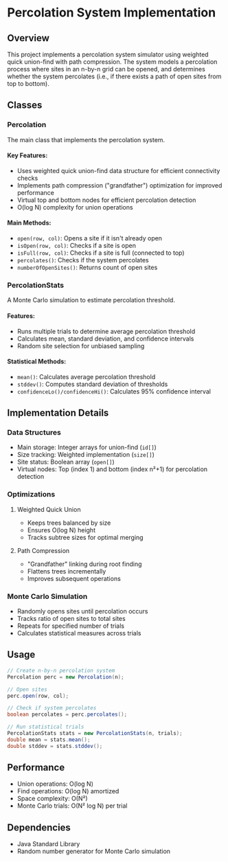 # Percolation System Implementation

## Overview
This project implements a percolation system simulator using weighted quick union-find with path compression. The system models a percolation process where sites in an n-by-n grid can be opened, and determines whether the system percolates (i.e., if there exists a path of open sites from top to bottom).

## Classes

### Percolation
The main class that implements the percolation system.

#### Key Features:
- Uses weighted quick union-find data structure for efficient connectivity checks
- Implements path compression ("grandfather") optimization for improved performance
- Virtual top and bottom nodes for efficient percolation detection
- O(log N) complexity for union operations

#### Main Methods:
- `open(row, col)`: Opens a site if it isn't already open
- `isOpen(row, col)`: Checks if a site is open
- `isFull(row, col)`: Checks if a site is full (connected to top)
- `percolates()`: Checks if the system percolates
- `numberOfOpenSites()`: Returns count of open sites

### PercolationStats
A Monte Carlo simulation to estimate percolation threshold.

#### Features:
- Runs multiple trials to determine average percolation threshold
- Calculates mean, standard deviation, and confidence intervals
- Random site selection for unbiased sampling

#### Statistical Methods:
- `mean()`: Calculates average percolation threshold
- `stddev()`: Computes standard deviation of thresholds
- `confidenceLo()/confidenceHi()`: Calculates 95% confidence interval

## Implementation Details

### Data Structures
- Main storage: Integer arrays for union-find (`id[]`)
- Size tracking: Weighted implementation (`size[]`)
- Site status: Boolean array (`open[]`)
- Virtual nodes: Top (index 1) and bottom (index n²+1) for percolation detection

### Optimizations
1. Weighted Quick Union
   - Keeps trees balanced by size
   - Ensures O(log N) height
   - Tracks subtree sizes for optimal merging

2. Path Compression
   - "Grandfather" linking during root finding
   - Flattens trees incrementally
   - Improves subsequent operations

### Monte Carlo Simulation
- Randomly opens sites until percolation occurs
- Tracks ratio of open sites to total sites
- Repeats for specified number of trials
- Calculates statistical measures across trials

## Usage
```java
// Create n-by-n percolation system
Percolation perc = new Percolation(n);

// Open sites
perc.open(row, col);

// Check if system percolates
boolean percolates = perc.percolates();

// Run statistical trials
PercolationStats stats = new PercolationStats(n, trials);
double mean = stats.mean();
double stddev = stats.stddev();
```

## Performance
- Union operations: O(log N)
- Find operations: O(log N) amortized
- Space complexity: O(N²)
- Monte Carlo trials: O(N² log N) per trial

## Dependencies
- Java Standard Library
- Random number generator for Monte Carlo simulation
